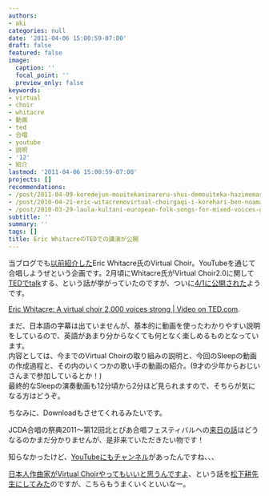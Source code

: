 ```yaml
---
authors:
- aki
categories: null
date: '2011-04-06 15:00:59-07:00'
draft: false
featured: false
image:
  caption: ''
  focal_point: ''
  preview_only: false
keywords:
- virtual
- choir
- whitacre
- 動画
- ted
- 合唱
- youtube
- 説明
- '12'
- 紹介
lastmod: '2011-04-06 15:00:59-07:00'
projects: []
recommendations:
- /post/2011-04-09-koredejun-mouitekaninareru-shui-demouiteka-hazimemasita-number-darewite/
- /post/2010-04-21-eric-witacrenovirtual-choirgaqi-i-korehari-ben-noamatiyuademoguang-marubeki/
- /post/2010-03-29-laula-kultani-european-folk-songs-for-mixed-voices-gautinikita/
subtitle: ''
summary: ''
tags: []
title: Eric WhitacreのTEDでの講演が公開
---
```


当ブログでも[以前紹介した](http://wp.me/pvR30-eD)Eric Whitacre氏のVirtual Choir。YouTubeを通じて合唱しようぜという企画です。2月頃にWhitacre氏がVirtual Choir2.0に関して[TEDでtalk](http://twitter.com/#!/ericwhitacre/status/39104670399987712)する、という話が挙がっていたのですが、ついに[4/1に公開された](http://twitter.com/#!/ericwhitacre/status/53855011339374592)ようです。

[Eric Whitacre: A virtual choir 2,000 voices strong | Video on TED.com](http://www.ted.com/talks/eric_whitacre_a_virtual_choir_2_000_voices_strong.html).

まだ、日本語の字幕は出ていませんが、基本的に動画を使ったわかりやすい説明をしているので、英語があまり分からなくても何となく楽しめるものとなっています。  
内容としては、今までのVirtual Choirの取り組みの説明と、今回のSleepの動画の作成過程と、その内のいくつかの歌い手の動画の紹介。(9才の少年からおじいさんまで参加しているとか！)  
最終的なSleepの演奏動画も12分頃から2分ほど見られますので、そちらが気になる方はどうぞ。

ちなみに、Downloadもさせてくれるみたいです。

JCDA合唱の祭典2011〜第12回北とぴあ合唱フェスティバルへの[来日の話](http://1999-malechoirpopeye.blog.so-net.ne.jp/2011-04-05)はどうなるのかまだ分かりませんが、是非来ていただきたい物です！

知らなかったけど、[YouTubeにもチャンネル](http://www.youtube.com/user/EricWhitacresVrtlChr)があったんですね、、、

[日本人作曲家がVirtual Choirやってもいいと思うんですよ](http://twitter.com/#!/chezou/status/53076228835520513)、という話を[松下耕先生にしてみた](http://twitter.com/#!/Matsushita_Ko/status/53701877258391552)のですが、こちらもうまくいくといいなー。